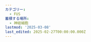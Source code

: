 ```yaml
---
カテゴリー:
  - FUS
蓄積する場所:
  - 神経細胞
lastmod: '2025-03-08'
last_edited: 2025-02-27T00:00:00.000Z
---
```



